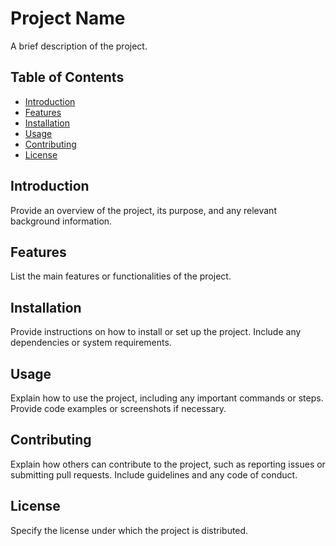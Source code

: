 # Project Name

A brief description of the project.

## Table of Contents

- [Introduction](#introduction)
- [Features](#features)
- [Installation](#installation)
- [Usage](#usage)
- [Contributing](#contributing)
- [License](#license)

## Introduction

Provide an overview of the project, its purpose, and any relevant background information.

## Features

List the main features or functionalities of the project.

## Installation

Provide instructions on how to install or set up the project. Include any dependencies or system requirements.

## Usage

Explain how to use the project, including any important commands or steps. Provide code examples or screenshots if necessary.

## Contributing

Explain how others can contribute to the project, such as reporting issues or submitting pull requests. Include guidelines and any code of conduct.

## License

Specify the license under which the project is distributed.